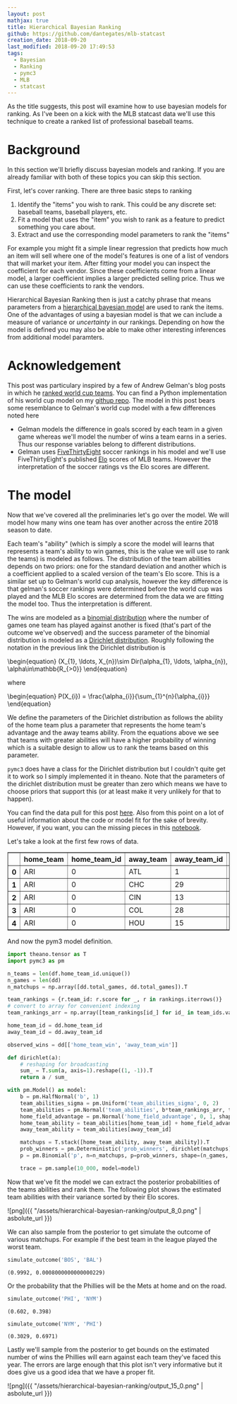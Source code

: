 ```yaml
---
layout: post
mathjax: true
title: Hierarchical Bayesian Ranking
github: https://github.com/dantegates/mlb-statcast
creation_date: 2018-09-20
last_modified: 2018-09-20 17:49:53
tags: 
  - Bayesian
  - Ranking
  - pymc3
  - MLB
  - statcast
---
```



As the title suggests, this post will examine how to use bayesian models for ranking. As I've been on a kick with the MLB statcast data we'll use this technique to create a ranked list of professional baseball teams.

# Background

In this section we'll briefly discuss bayesian models and ranking. If you are already familiar with both of these topics you can skip this section.

First, let's cover ranking. There are three basic steps to ranking

1. Identify the "items" you wish to rank. This could be any discrete set: baseball teams, baseball players, etc.
2. Fit a model that uses the "item" you wish to rank as a feature to predict something you care about.
3. Extract and use the corresponding model parameters to rank the "items"

For example you might fit a simple linear regression that predicts how much an item will sell where one of the model's features is one of a list of vendors that will market your item. After fitting your model you can inspect the coefficient for each vendor. Since these coefficients come from a linear model, a larger coefficient implies a larger predicted selling price. Thus we can use these coefficients to rank the vendors.

Hierarchical Bayesian Ranking then is just a catchy phrase that means parameters from a [hierarchical bayesian model](https://en.wikipedia.org/wiki/Bayesian_hierarchical_modeling) are used to rank the items. One of the advantages of using a bayesian model is that we can include a measure of variance or *uncertainty* in our rankings. Depending on how the model is defined you may also be able to make other interesting inferences from additional model paramters.

# Acknowledgement

This post was particulary inspired by a few of Andrew Gelman's blog posts in which he [ranked world cup teams](https://andrewgelman.com/2014/07/15/stan-world-cup-update/). You can find a Python implementation of his world cup model on my [githup repo](https://github.com/dantegates/world-cup/blob/master/World%20cup.ipynb). The model in this post bears some resemblance to Gelman's world cup model with a few differences noted here

- Gelman models the difference in goals scored by each team in a given game whereas we'll model the number of wins a team earns in a series. Thus our response variables belong to different distributions.
- Gelman uses [FiveThirtyEight](https://fivethirtyeight.com/) soccer rankings in his model and we'll use FiveThirtyEight's published [Elo](https://en.wikipedia.org/wiki/Elo_rating_system) scores of MLB teams. However the interpretation of the soccer ratings vs the Elo scores are different.

# The model

Now that we've covered all the preliminaries let's go over the model. We will model how many wins one team has over another across the entire 2018 season to date.

Each team's "ability" (which is simply a score the model will learns that represents a team's ability to win games, this is the value we will use to rank the teams) is modeled as follows. The distribution of the team abilities depends on two priors: one for the standard deviation and another which is a coefficient applied to a scaled version of the team's Elo score. This is a similar set up to Gelman's world cup analysis, however the key difference is that gelman's soccer rankings were determined before the world cup was played and the MLB Elo scores are determined from the data we are fitting the model too. Thus the interpretation is different.

The wins are modeled as a [binomial distribution](https://en.wikipedia.org/wiki/Binomial_distribution) where the number of games one team has played against another is fixed (that's part of the outcome we've observed) and the success parameter of the binomial distribution is modeled as a [Dirichlet distribution](https://en.wikipedia.org/wiki/Dirichlet_distribution). Roughly following the notation in the previous link the Dirichlet distribution is


\begin{equation}
(X_{1}, \ldots, X_{n})\sim Dir(\alpha_{1}, \ldots, \alpha_{n}), \alpha\in\mathbb{R_{>0}}
\end{equation}

where

\begin{equation}
P(X_{i}) = \frac{\alpha_{i}}{\sum_{1}^{n}{\alpha_{i}}}
\end{equation}


We define the parameters of the Dirichlet distribution as follows the ability of the home team plus a parameter that represents the home team's advantage and the away teams ability. From the equations above we see that teams with greater abilities will have a higher probability of winning which is a suitable design to allow us to rank the teams based on this parameter.

`pymc3` does have a class for the Dirichlet distribution but I couldn't quite get it to work so I simply implemented it in theano. Note that the parameters of the dirichlet distribution must be greater than zero which means we have to choose priors that support this (or at least make it very unlikely for that to happen).

You can find the data pull for this post [here](https://github.com/dantegates/mlb-statcast/blob/master/ranking-teams-with-priors-data-pull.ipynb). Also from this point on a lot of useful information about the code or model fit for the sake of brevity. However, if you want, you can the missing pieces in this [notebook](https://github.com/dantegates/mlb-statcast/blob/master/ranking-teams-with-priors-full.ipynb).

Let's take a look at the first few rows of data.


<div>
<style scoped>
    .dataframe tbody tr th:only-of-type {
        vertical-align: middle;
    }

    .dataframe tbody tr th {
        vertical-align: top;
    }

    .dataframe thead th {
        text-align: right;
    }
</style>
<table border="1" class="dataframe">
  <thead>
    <tr style="text-align: right;">
      <th></th>
      <th>home_team</th>
      <th>home_team_id</th>
      <th>away_team</th>
      <th>away_team_id</th>
      <th>home_team_win</th>
      <th>away_team_win</th>
      <th>total_games</th>
    </tr>
  </thead>
  <tbody>
    <tr>
      <th>0</th>
      <td>ARI</td>
      <td>0</td>
      <td>ATL</td>
      <td>1</td>
      <td>1</td>
      <td>3</td>
      <td>4</td>
    </tr>
    <tr>
      <th>1</th>
      <td>ARI</td>
      <td>0</td>
      <td>CHC</td>
      <td>29</td>
      <td>1</td>
      <td>2</td>
      <td>3</td>
    </tr>
    <tr>
      <th>2</th>
      <td>ARI</td>
      <td>0</td>
      <td>CIN</td>
      <td>13</td>
      <td>2</td>
      <td>1</td>
      <td>3</td>
    </tr>
    <tr>
      <th>3</th>
      <td>ARI</td>
      <td>0</td>
      <td>COL</td>
      <td>28</td>
      <td>3</td>
      <td>3</td>
      <td>6</td>
    </tr>
    <tr>
      <th>4</th>
      <td>ARI</td>
      <td>0</td>
      <td>HOU</td>
      <td>15</td>
      <td>1</td>
      <td>1</td>
      <td>2</td>
    </tr>
  </tbody>
</table>
</div>



And now the pym3 model definition.


```python
import theano.tensor as T
import pymc3 as pm

n_teams = len(df.home_team_id.unique())
n_games = len(dd)
n_matchups = np.array([dd.total_games, dd.total_games]).T

team_rankings = {r.team_id: r.score for _, r in rankings.iterrows()}
# convert to array for convenient indexing
team_rankings_arr = np.array([team_rankings[id_] for id_ in team_ids.values()])

home_team_id = dd.home_team_id
away_team_id = dd.away_team_id

observed_wins = dd[['home_team_win', 'away_team_win']]

def dirichlet(a):
    # reshaping for broadcasting
    sum_ = T.sum(a, axis=1).reshape((1, -1)).T
    return a / sum_

with pm.Model() as model:
    b = pm.HalfNormal('b', 1)
    team_abilities_sigma = pm.Uniform('team_abilities_sigma', 0, 2)
    team_abilities = pm.Normal('team_abilities', b*team_rankings_arr, team_abilities_sigma, shape=n_teams)
    home_field_advantage = pm.Normal('home_field_advantage', 0, 1, shape=n_teams)
    home_team_ability = team_abilities[home_team_id] + home_field_advantage[home_team_id]
    away_team_ability = team_abilities[away_team_id]

    matchups = T.stack([home_team_ability, away_team_ability]).T
    prob_winners = pm.Deterministic('prob_winners', dirichlet(matchups))
    p = pm.Binomial('p', n=n_matchups, p=prob_winners, shape=(n_games, 2), observed=observed_wins)

    trace = pm.sample(10_000, model=model)
```


Now that we've fit the model we can extract the posterior probabilities of the teams abilities and rank them. The following plot shows the estimated team abilities with their variance sorted by their Elo scores.


![png]({{ "/assets/hierarchical-bayesian-ranking/output_8_0.png" | asbolute_url }})


We can also sample from the posterior to get simulate the outcome of various matchups. For example if the best team in the league played the worst team.


```python
simulate_outcome('BOS', 'BAL')
```




    (0.9992, 0.0008000000000000229)



Or the probability that the Phillies will be the Mets at home and on the road.


```python
simulate_outcome('PHI', 'NYM')
```




    (0.602, 0.398)




```python
simulate_outcome('NYM', 'PHI')
```




    (0.3029, 0.6971)



Lastly we'll sample from the posterior to get bounds on the estimated number of wins the Phillies will earn against each team they've faced this year. The errors are large enough that this plot isn't very informative but it does give us a good idea that we have a proper fit.


![png]({{ "/assets/hierarchical-bayesian-ranking/output_15_0.png" | asbolute_url }})